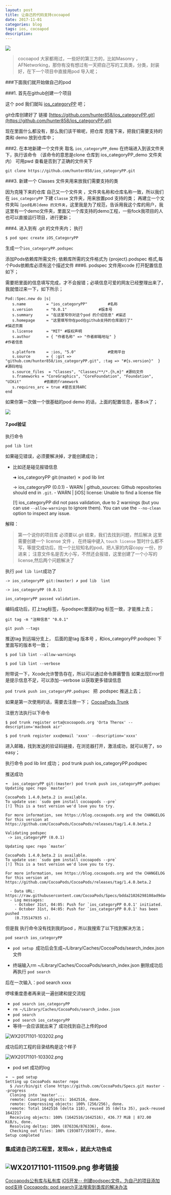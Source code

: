```yaml
---
layout: post
title: 让自己的代码支持cocoapod
date: 2017-11-01
categories: blog
tags: ios, cocoapod
description: 
---
```


![](http://upload-images.jianshu.io/upload_images/1716313-652159c9924ec33c.png?imageMogr2/auto-orient/strip%7CimageView2/2/w/1240)
> cocoapod 大家都用过，一些好的第三方的，比如Masonry ，AFNetworking，那你有没有想过有一天把自己写的工具类，分类，封装好，在下一个项目中直接用pod 导入呢；

###下面我们就开始做自己的pod
 
###1. 首先在github创建一个项目

这个 pod 我们就叫 [ios_categoryPP]() 吧；

git仓库创建好了
链接 [https://github.com/hunter858/ios_categoryPP.git](https://github.com/hunter858/ios_categoryPP.git)

现在里面什么都没有，那么我们该干嘛呢，把仓库 克隆下来，把我们需要支持的类和 demo 放到仓库中；

###2. 在本地新建一个文件夹
 取名 `ios_categoryPP_demo`
在终端进入到该文件夹下，执行该命令 （该命令的意思是clone 仓库到 ios_categoryPP_demo 文件夹内）
可用pwd 查看是否到了正确的文件夹下

```
git clone https://github.com/hunter858/ios_categoryPP.git
```


###3. 新建一个 Classes 文件夹用来放我们需要支持的类
   
   因为克隆下来的仓库 自己又一个文件夹 ，文件夹名称和仓库名称一致，所以我们在 `ios_categoryPP` 下建 `Classe` 文件夹，用来放置pod 支持的类；
  再建立一个文件夹叫 `[pod名称]demo 的文件夹`，这里我是为了规范，告诉用我这个库的用户，我这里有一个demo文件夹，里面又一个库支持的demo工程，一些fock我项目的人也可以直接运行项目，进行更新；
  
  

###4. 进入到有 .git 的文件夹内；
执行

	$ pod spec create iOS_CategoryPP
	
生成一个`ios_categoryPP.podspec`

添加Pods依赖库所需文件;
依赖库所需的文件格式为 {project}.podspec 格式,每个Pods依赖库必须有这个描述文件
###6. podspec 文件用xcode 打开配置信息如下；

需要把里面的信息填写完成，才不会报错；必填信息可爱的网友已经整理出来了，我就借过来一下，如下所示；

```
Pod::Spec.new do |s|
   s.name         = "ios_categoryPP"  		 #名称
   s.version      = "0.0.1"              #版本号
   s.summary      = "在这里写你对这个pod 的介绍信息" #描述
   s.homepage     = "这里填写你在pod在github支持的仓库就行了"                                #描述页面
   s.license      = "MIT" #版权声明
   s.author       = { "作者名称" => "作者邮箱地址" }                        #作者信息

   s.platform     = :ios, "5.0"              #使用平台
   s.source       = { :git => "github.com/hunter858/ios_categoryPP.git", :tag => "#{s.version}"  }  #源码地址
   s.source_files  = "Classes", "Classes/**/*.{h,m}" #源码文件
   s.frameworks = "CoreGraphics", "CoreFoundation", "Foundation", "UIKit"          #依赖的framework
   s.requires_arc = true #是否支持ARC
end

```


如果你第一次做一个很基础的pod demo 的话，上面的配置信息，基本ok了；

![](http://upload-images.jianshu.io/upload_images/1716313-dfbebf81aa5e219b.png?imageMogr2/auto-orient/strip%7CimageView2/2/w/1240)

#### 7.pod验证
执行命令 

	pod lib lint


如果碰见错误，必须要解决掉，才能创建成功；


* 比如还是碰见报错信息

	➜  ios_categoryPP git:(master) ✗ pod lib lint          
	
	 -> ios_categoryPP (0.0.1)
	    - WARN  | github_sources: Github repositories should end in `.git`.
	    - WARN  | [iOS] license: Unable to find a license file
	
	[!] ios_categoryPP did not pass validation, due to 2 warnings (but you can use `--allow-warnings` to ignore them).
	You can use the `--no-clean` option to inspect any issue.



解释：

>第一个说你的项目库 必须要以.git 结束，我们去找到问题，然后解决
这里需要创建一个 license 文件 ， 在终端中键入	`touch license` 暂时什么都不写，等提交成功后，找一个比较知名的pod，把人家的内容copy 一份，抄进来；
注意文件名是否大小写，不然还会报错，这里创建了一个小写的 license,然后两个问题解决了


执行 `pod lib lint`成功了


```
-> ios_categoryPP git:(master) ✗ pod lib  lint
	
-> ios_categoryPP (0.0.1)
		
ios_categoryPP passed validation.

```

编码成功后，打上tag标签，与podspec里面的tag 标签一致，才能推上去；

```git tag -m "注释信息" "0.0.1" ```

```git push --tags```

推送tag 到远端分支上， 后面的是tag 版本号 ，和ios_categoryPP.podspec 下里面写的版本号一致；

```
$ pod lib lint --allow-warnings

$ pod lib lint --verbose
```

附带说一下，Xcode允许警告存在，所以可以通过命令屏蔽警告
如果出现Error但是提示信息不足，可以添加--verbose 以获取更多错误信息


`pod trunk push ios_categoryPP.podspec ` 把 .podspec  推送上去；


如果是第一次使用的话，需要去注册一下； [CocoaPods Trunk](https://guides.cocoapods.org/making/getting-setup-with-trunk.html)

注册方法执行以下命令

```
$ pod trunk register orta@cocoapods.org 'Orta Therox' --description='macbook air'

$ pod trunk register xxx@email 'xxxx' --description='xxxx' 

```


进入邮箱，找到发送的验证码链接，在浏览器打开，激活成功，就可以用了，so easy；

[](WX20171026-191220.png)



执行命令 pod lib lint 成功；
pod trunk push ios_categoryPP.podspec 



推送成功 

```
➜  ios_categoryPP git:(master) pod trunk push ios_categoryPP.podspec
Updating spec repo `master`

CocoaPods 1.4.0.beta.2 is available.
To update use: `sudo gem install cocoapods --pre`
[!] This is a test version we'd love you to try.

For more information, see https://blog.cocoapods.org and the CHANGELOG for this version at https://github.com/CocoaPods/CocoaPods/releases/tag/1.4.0.beta.2

Validating podspec
 -> ios_categoryPP (0.0.1)

Updating spec repo `master`

CocoaPods 1.4.0.beta.2 is available.
To update use: `sudo gem install cocoapods --pre`
[!] This is a test version we'd love you to try.

For more information, see https://blog.cocoapods.org and the CHANGELOG for this version at https://github.com/CocoaPods/CocoaPods/releases/tag/1.4.0.beta.2

  - Data URL: https://raw.githubusercontent.com/CocoaPods/Specs/bdda21026298108ad9da4a61987a0840d05bf014/Specs/1/e/3/ios_categoryPP/0.0.1/ios_categoryPP.podspec.json
  - Log messages:
    - October 31st, 04:05: Push for `ios_categoryPP 0.0.1' initiated.
    - October 31st, 04:05: Push for `ios_categoryPP 0.0.1' has been pushed
    (0.735147935 s).

```

但是我 执行命令没有找到我的pod ，所以我搜索了以下找到解决方法；

	pod search ios_categoryPP

* `pod setup `成功后会生成~/Library/Caches/CocoaPods/search_index.json文件

* 终端输入rm ~/Library/Caches/CocoaPods/search_index.json
删除成功后再执行 `pod search`

后在一次输入：pod search xxxx


啰嗦重度患者再来说一遍创建和提交流程
* `pod search ios_categoryPP`
* `rm ~/Library/Caches/CocoaPods/search_index.json`
* `pod search`
* `pod search ios_categoryPP`
* 等待一会应该就出来了
成功找到自己上传的pod

![WX20171101-103202.png](http://upload-images.jianshu.io/upload_images/1716313-5ea9f326502b9426.png?imageMogr2/auto-orient/strip%7CimageView2/2/w/1240)

成功后的工程的目录结构是这个样子


![WX20171101-103302.png](http://upload-images.jianshu.io/upload_images/1716313-05f7efe0611e7755.png?imageMogr2/auto-orient/strip%7CimageView2/2/w/1240)

* pod set 成功的log

```
➜  ~ pod setup
Setting up CocoaPods master repo
  $ /usr/bin/git clone https://github.com/CocoaPods/Specs.git master --progress
  Cloning into 'master'...
  remote: Counting objects: 1642516, done.        
  remote: Compressing objects: 100% (256/256), done.        
  remote: Total 1642516 (delta 118), reused 35 (delta 35), pack-reused 1642217        
  Receiving objects: 100% (1642516/1642516), 436.77 MiB | 872.00 KiB/s, done.
  Resolving deltas: 100% (876336/876336), done.
  Checking out files: 100% (193077/193077), done.
Setup completed

```

### 集成进自己的工程里，发现ok ，就此大功告成


![WX20171101-111509.png](http://upload-images.jianshu.io/upload_images/1716313-87a17c8c5daa85f4.png?imageMogr2/auto-orient/strip%7CimageView2/2/w/1240)
参考链接
----
[Cocoapods公有库与私有库](http://www.jianshu.com/p/fdc74f7d516b)
[iOS开发-- 创建podspec文件，为自己的项目添加pod支持](http://www.jianshu.com/p/d7d1942dd3f1)
[Cocoapods: pod search无法搜索到类库的解决办法](http://www.jianshu.com/p/b5e5cd053464)